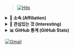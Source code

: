 >[![Hits](https://hits.seeyoufarm.com/api/count/incr/badge.svg?url=https%3A%2F%2Fgithub.com%2Fzaqwsx2003&count_bg=%23669ED9&title_bg=%2391E30A&icon=protocols-dot-io.svg&icon_color=%23058A74&title=Hits&edge_flat=false)](https://hits.seeyoufarm.com)

 <details>

  <summary><b>🏫 소속 (Affiliation)</b></summary>
  <hr>
  <ul>
    <li>한양공업고등학교, 인공지능소프트웨어과 - 졸업 </li>
    <ul><li>Hanyang Technical High School, AI Software Department</li></ul>
    <li>(주)새움 - 퇴사 </li>
    <li>3군단 23경비여단 해안감시대 영상감시반 - 전역 </li>
    <ul><li>Saewoom, Inc.</li></ul>
  </ul>
  <hr>
</details>

<details>
  <summary><b>🔎 관심있는 것 (Interesting)</b></summary>
  <hr>
  <ul>
    <li>C#, Java, JavaScript, Python
   </li>
  </ul>
  <hr>
</details>

<details> 
  <summary><b>📊 GitHub 통계 (GitHub Stats)</b></summary>
  <hr>
  <img src="https://github-readme-stats.vercel.app/api?username=zaqwsx2003&show_icons=true&theme=tokyonight&count_private=true" />
  <br>
  <img src="https://github-readme-stats.vercel.app/api/top-langs/?username=zaqwsx2003&theme=tokyonight" />
  <hr>
</details>

 


[![Gmail](https://img.shields.io/badge/Gmail-d14836?style=flat&logo=Gmail&logoColor=white&link=mailto:ssapil7@gmail.com)](mailto:ssapil7@gmail.com)
